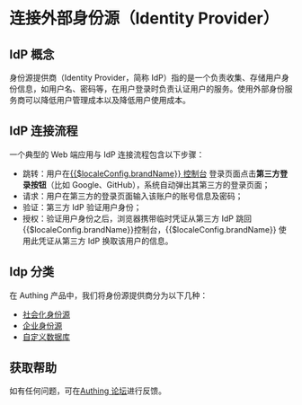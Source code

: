 # 连接外部身份源（Identity Provider）

<LastUpdated/>

## IdP 概念

身份源提供商（Identity Provider，简称 IdP）指的是一个负责收集、存储用户身份信息，如用户名、密码等，在用户登录时负责认证用户的服务。使用外部身份服务商可以降低用户管理成本以及降低用户使用成本。

## IdP 连接流程

一个典型的 Web 端应用与 IdP 连接流程包含以下步骤：
- 跳转：用户在[{{$localeConfig.brandName}} 控制台](https://authing.cn/) 登录页面点击**第三方登录按钮**（比如 Google、GitHub），系统自动弹出其第三方的登录页面；
- 请求：用户在第三方的登录页面输入该账户的账号信息及密码；
- 验证：第三方 IdP 验证用户身份；
- 授权：验证用户身份之后，浏览器携带临时凭证从第三方 IdP 跳回 {{$localeConfig.brandName}}控制台，{{$localeConfig.brandName}} 使用此凭证从第三方 IdP 换取该用户的信息。

## Idp 分类

在 Authing 产品中，我们将身份源提供商分为以下几种：
- [社会化身份源](./social.md)
- [企业身份源](./enterprise.md)
- [自定义数据库](/guides/database-connection/overview.md)

## 获取帮助

如有任何问题，可在[Authing 论坛](https://forum.authing.cn/)进行反馈。
